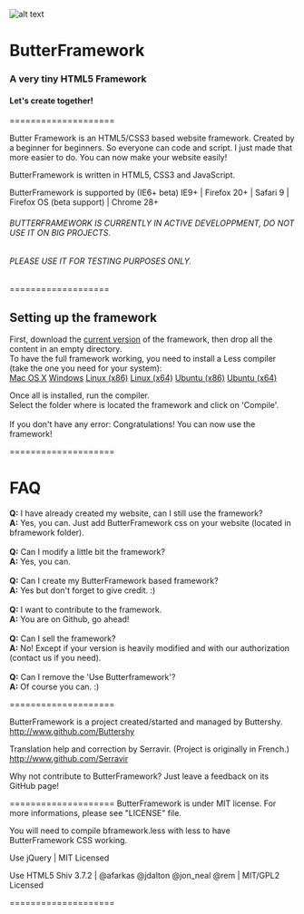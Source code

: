 ![alt text](http://image.noelshack.com/fichiers/2014/28/1405109768-bftest.png "ButterFramework")

# ButterFramework

### A very tiny HTML5 Framework

#### Let's create together!



====================

Butter Framework is an HTML5/CSS3 based website framework. Created by a beginner for beginners.
So everyone can code and script. I just made that more easier to do.
You can now make your website easily!

ButterFramework is written in HTML5, CSS3 and JavaScript.

ButterFramework is supported by (IE6+ beta) IE9+ | Firefox 20+ | Safari 9 | Firefox OS (beta support) | Chrome 28+

###### BUTTERFRAMEWORK IS CURRENTLY IN ACTIVE DEVELOPPMENT, DO NOT USE IT ON BIG PROJECTS. 
###### PLEASE USE IT FOR TESTING PURPOSES ONLY.

===================
## Setting up the framework

First, download the [current version](https://github.com/Buttershy/ButterFramework/archive/master.zip) of the framework, then drop all the content in an empty directory.<br>
To have the full framework working, you need to install a Less compiler (take the one you need for your system):<br />[Mac OS X](http://incident57.com/less/files/Less.zip) [Windows](http://winless.org/downloads/WinLess-1.8.3.msi) [Linux (x86)](https://www.amazon.com/clouddrive/share?s=c4glyJwmQ3gin6Uz5kqeK0) [Linux (x64)](http://www.amazon.com/gp/drive/share/179-0051775-1073453?ie=UTF8&s=c4glyJwmQ3gin6Uz5kqeK0) [Ubuntu (x86)](https://www.amazon.com/clouddrive/share?s=uPyHYhj3QpMmXwrmIOjU_w) [Ubuntu (x64)](https://www.amazon.com/clouddrive/share?s=AJfhBKi8Rccqn6j-2R9ctU)

Once all is installed, run the compiler.<br>
Select the folder where is located the framework and click on 'Compile'.
<br /><br />
If you don't have any error: Congratulations! You can now use the framework!



====================
# FAQ

<strong>Q:</strong> I have already created my website, can I still use the framework?
<br>
<strong>A:</strong> Yes, you can. Just add ButterFramework css on your website (located in bframework folder).
<br><br>
<strong>Q:</strong> Can I modify a little bit the framework?
<br>
<strong>A:</strong> Yes, you can.
<br><br>
<strong>Q:</strong> Can I create my ButterFramework based framework?
<br>
<strong>A:</strong> Yes but don't forget to give credit. :)
<br><br>
<strong>Q:</strong> I want to contribute to the framework.
<br>
<strong>A:</strong> You are on Github, go ahead! 
<br><br>
<strong>Q:</strong> Can I sell the framework?
<br>
<strong>A:</strong> No! Except if your version is heavily modified and with our authorization (contact us if you need).
<br><br>
<strong>Q:</strong> Can I remove the 'Use Butterframework'?
<br>
<strong>A:</strong> Of course you can. :)
<br>

====================

ButterFramework is a project created/started and managed by Buttershy.<br />
http://www.github.com/Buttershy

Translation help and correction by Serravir. (Project is originally in French.)<br />
http://www.github.com/Serravir

Why not contribute to ButterFramework? Just leave a feedback on its GitHub page!

====================
ButterFramework is under MIT license. For more informations, please see "LICENSE" file.

You will need to compile bframework.less with less to have ButterFramework CSS working.

Use jQuery | MIT Licensed

Use HTML5 Shiv 3.7.2 | @afarkas @jdalton @jon_neal @rem | MIT/GPL2 Licensed

====================

